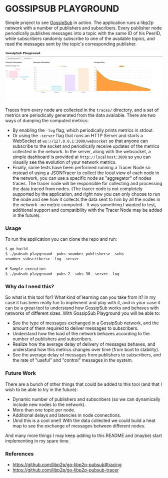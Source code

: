 # GOSSIPSUB PLAYGROUND
Simple project to see [GossipSub](https://github.com/libp2p/specs/tree/master/pubsub/gossipsub) in action.
The application runs a libp2p network with a number of publishers and subscribers. Every publisher
node periodically publishes messages into a topic with the same ID of his PeerID, while subscribers
randomly subscribe to one of the available topics, and read the messages sent by the topic's corresponding
publisher.

![](ui/dashboard.png)

Traces from every node are collected in the `traces/` directory, and a set of metrics are periodically
generated from the data available. There are two ways of dumping the computed metrics:
* By enabling the `-log` flag, which periodically prints metrics in stdout.
* Or using the `-server` flag that runs an HTTP Server and starts a WebSocket at `ws://127.0.0.1:3000/websocket` so that
anyone can subscribe to the socket and periodically receive updates of the metrics collected in the network.
In the server, along with the websocket, a simple dashboard is provided at `http://localhost:3000` so you can
visually see the evolution of your network metrics.
* Finally, some tests have been performed running a Tracer Node so instead of using a JSONTracer
to collect the local view of each node in the network, you can use a specific node as "aggregator" of
nodes traces. The tracer node will be responsible for collecting and processing the data traced from nodes. 
(The tracer node is not completely
supported by the application, and right now you can only choose to run the node and see how it collects the data
sent to him by all the nodes in the network -no metric computed-. It was something I wanted to test, additional
support and compatibility with the Tracer Node may be added in the future).

### Usage
To run the application you can clone the repo and run:
```
$ go build
$ ./pubsub-playground -pubs <number_publishers> -subs <number_subscribers> -log -server

# Sample execution
$ ./pubsub-playground -pubs 2 -subs 30 -server -log
```

### Why do I need this?
So what is this tool for? What kind of learning can you take from it?
In my case it has
been really fun to implement and play with it, and in your case it can be a great
tool to understand how GossipSub works and behaves with networks of different sizes. 
With GossipSub Playground you will be able to:
* See the type of messages exchanged in a GossipSub network, and the amount of them
required to deliver messages to subscribers.
* Understand how the load of the network behaves according to the number of publishers
and subscribers.
* Realize how the average delay of delivery of messages behaves, and understand how this metrics
changes over time (from boot to stability).
* See the average delay of messages from publishers to subscribers, and the rate of "useful" 
and "control" messages in the system.

### Future Work
There are a bunch of other things that could be added to this tool (and that I wish to be able to try
in the future):
* Dynamic number of publishers and subscribers (so we can dynamically include new nodes to the network).
* More than one topic per node.
* Additional delays and latencies in node connections.
* (And this is a cool one!) With the data collected we could build a heat map to see the exchange of messages between different nodes.

And many more things I may keep adding to this README and (maybe) start implementing in my spare time.

### References
* https://github.com/libp2p/go-libp2p-pubsub#tracing
* https://github.com/libp2p/go-libp2p-pubsub-tracer
